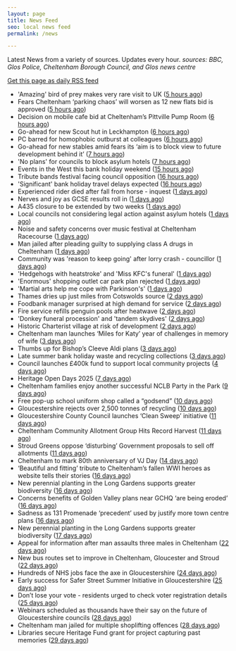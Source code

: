 ```yaml
---
layout: page
title: News Feed
seo: local news feed
permalink: /news

---
```


Latest News from a variety of sources. Updates every hour.
_sources: BBC, Glos Police, Cheltenham Borough Council, and Glos news centre_

[Get this page as daily RSS feed](/daily.rss)

<!-- news_marker starts -->
- 'Amazing' bird of prey makes very rare visit to UK ([5 hours ago](https://www.bbc.com/news/articles/c14g20k203no?at_medium=RSS&at_campaign=rss))
- Fears Cheltenham ‘parking chaos’ will worsen as 12 new flats bid is approved ([5 hours ago](https://gloucesternewscentre.co.uk/fears-cheltenham-parking-chaos-will-worsen-as-12-new-flats-bid-is-approved/))
- Decision on mobile cafe bid at Cheltenham’s Pittville Pump Room ([6 hours ago](https://gloucesternewscentre.co.uk/decision-on-mobile-cafe-bid-at-cheltenhams-pittville-pump-room/))
- Go-ahead for new Scout hut in Leckhampton ([6 hours ago](https://gloucesternewscentre.co.uk/go-ahead-for-new-scout-hut-in-leckhampton/))
- PC barred for homophobic outburst at colleagues ([6 hours ago](https://www.bbc.com/news/articles/ckglpzlevg3o?at_medium=RSS&at_campaign=rss))
- Go-ahead for new stables amid fears its ‘aim is to block view to future development behind it’ ([7 hours ago](https://gloucesternewscentre.co.uk/go-ahead-for-new-stables-amid-fears-its-aim-is-to-block-view-to-future-development-behind-it/))
- 'No plans' for councils to block asylum hotels ([7 hours ago](https://www.bbc.com/news/articles/cn85d87lw8xo?at_medium=RSS&at_campaign=rss))
- Events in the West this bank holiday weekend ([15 hours ago](https://www.bbc.com/news/articles/cvgn1yk973po?at_medium=RSS&at_campaign=rss))
- Tribute bands festival facing council opposition ([16 hours ago](https://www.bbc.com/news/articles/cr4e1qzxp55o?at_medium=RSS&at_campaign=rss))
- 'Significant' bank holiday travel delays expected ([16 hours ago](https://www.bbc.com/news/articles/cn72j55m2y2o?at_medium=RSS&at_campaign=rss))
- Experienced rider died after fall from horse - inquest ([1 days ago](https://www.bbc.com/news/articles/c0r7xprdr7no?at_medium=RSS&at_campaign=rss))
- Nerves and joy as GCSE results roll in ([1 days ago](https://www.bbc.com/news/articles/cvg0498ndeno?at_medium=RSS&at_campaign=rss))
- A435 closure to be extended by two weeks ([1 days ago](https://gloucesternewscentre.co.uk/a435-closure-to-be-extended-by-two-weeks/))
- Local councils not considering legal action against asylum hotels ([1 days ago](https://gloucesternewscentre.co.uk/local-councils-not-considering-legal-action-against-asylum-hotels/))
- Noise and safety concerns over music festival at Cheltenham Racecourse ([1 days ago](https://gloucesternewscentre.co.uk/noise-and-safety-concerns-over-music-festival-at-cheltenham-racecourse/))
- Man jailed after pleading guilty to supplying class A drugs in Cheltenham ([1 days ago](https://gloucesternewscentre.co.uk/man-jailed-after-pleading-guilty-to-supplying-class-a-drugs-in-cheltenham/))
- Community was 'reason to keep going' after lorry crash - councillor ([1 days ago](https://www.bbc.com/news/articles/cvgv82ln4xmo?at_medium=RSS&at_campaign=rss))
- 'Hedgehogs with heatstroke' and 'Miss KFC's funeral' ([1 days ago](https://www.bbc.com/news/articles/c30zrzllq6eo?at_medium=RSS&at_campaign=rss))
- 'Enormous' shopping outlet car park plan rejected ([1 days ago](https://www.bbc.com/news/articles/cj3l2dk6j24o?at_medium=RSS&at_campaign=rss))
- 'Martial arts help me cope with Parkinson's' ([1 days ago](https://www.bbc.com/news/articles/c0j9d9631lxo?at_medium=RSS&at_campaign=rss))
- Thames dries up just miles from Cotswolds source ([2 days ago](https://www.bbc.com/news/articles/crev0gy87njo?at_medium=RSS&at_campaign=rss))
- Foodbank manager surprised at high demand for service ([2 days ago](https://www.bbc.com/news/articles/cjw6z53wl1lo?at_medium=RSS&at_campaign=rss))
- Fire service refills penguin pools after heatwave ([2 days ago](https://www.bbc.com/news/articles/cm2v8d497evo?at_medium=RSS&at_campaign=rss))
- 'Donkey funeral procession' and 'tandem skydives' ([2 days ago](https://www.bbc.com/news/articles/cgjyze2j5n4o?at_medium=RSS&at_campaign=rss))
- Historic Charterist village at risk of development ([2 days ago](https://www.bbc.com/news/articles/cn721dx1p5xo?at_medium=RSS&at_campaign=rss))
- Cheltenham man launches ‘Miles for Katy’ year of challenges in memory of wife ([3 days ago](https://gloucesternewscentre.co.uk/cheltenham-man-launches-miles-for-katy-year-of-challenges-in-memory-of-wife/))
- Thumbs up for Bishop’s Cleeve Aldi plans ([3 days ago](https://gloucesternewscentre.co.uk/thumbs-up-for-bishops-cleeve-aldi-plans/))
- Late summer bank holiday waste and recycling collections ([3 days ago](https://www.cheltenham.gov.uk/news/article/3042/late_summer_bank_holiday_waste_and_recycling_collections))
- Council launches £400k fund to support local community projects ([4 days ago](https://gloucesternewscentre.co.uk/council-launches-400k-fund-to-support-local-community-projects/))
- Heritage Open Days 2025 ([7 days ago](https://www.cheltenham.gov.uk/news/article/3041/heritage_open_days_2025))
- Cheltenham families enjoy another successful NCLB Party in the Park ([9 days ago](https://www.cheltenham.gov.uk/news/article/3040/cheltenham_families_enjoy_another_successful_nclb_party_in_the_park))
- Free pop-up school uniform shop called a “godsend” ([10 days ago](https://www.bbc.co.uk/sounds/play/p0lwhv8j?at_medium=RSS&at_campaign=rss))
- Gloucestershire rejects over 2,500 tonnes of recycling ([10 days ago](https://www.bbc.co.uk/sounds/play/p0lwhp89?at_medium=RSS&at_campaign=rss))
- Gloucestershire County Council launches ‘Clean Sweep’ initiative ([11 days ago](https://gloucesternewscentre.co.uk/gloucestershire-county-council-launches-clean-sweep-initiative/))
- Cheltenham Community Allotment Group Hits Record Harvest ([11 days ago](https://gloucesternewscentre.co.uk/cheltenham-community-allotment-group-hits-record-harvest/))
- Stroud Greens oppose ‘disturbing’ Government proposals to sell off allotments ([11 days ago](https://gloucesternewscentre.co.uk/stroud-greens-oppose-disturbing-government-proposals-to-sell-off-allotments/))
- Cheltenham to mark 80th anniversary of VJ Day ([14 days ago](https://www.cheltenham.gov.uk/news/article/3039/cheltenham_to_mark_80th_anniversary_of_vj_day))
- ‘Beautiful and fitting’ tribute to Cheltenham’s fallen WWI heroes as website tells their stories ([16 days ago](https://gloucesternewscentre.co.uk/beautiful-and-fitting-tribute-to-cheltenhams-fallen-wwi-heroes-as-website-tells-their-stories/))
- New perennial planting in the Long Gardens supports greater biodiversity ([16 days ago](https://gloucesternewscentre.co.uk/new-perennial-planting-in-the-long-gardens-supports-greater-biodiversity/))
- Concerns benefits of Golden Valley plans near GCHQ ‘are being eroded’ ([16 days ago](https://gloucesternewscentre.co.uk/concerns-benefits-of-golden-valley-plans-near-gchq-are-being-eroded/))
- Sadness as 131 Promenade ‘precedent’ used by justify more town centre plans ([16 days ago](https://gloucesternewscentre.co.uk/sadness-as-131-promenade-precedent-used-by-justify-more-town-centre-plans/))
- New perennial planting in the Long Gardens supports greater biodiversity ([17 days ago](https://www.cheltenham.gov.uk/news/article/3038/new_perennial_planting_in_the_long_gardens_supports_greater_biodiversity))
- Appeal for information after man assaults three males in Cheltenham ([22 days ago](https://gloucesternewscentre.co.uk/appeal-for-information-after-man-assaults-three-males-in-cheltenham/))
- New bus routes set to improve in Cheltenham, Gloucester and Stroud ([22 days ago](https://gloucesternewscentre.co.uk/new-bus-routes-set-to-improve-in-cheltenham-gloucester-and-stroud/))
- Hundreds of NHS jobs face the axe in Gloucestershire ([24 days ago](https://gloucesternewscentre.co.uk/hundreds-of-nhs-jobs-face-the-axe-in-gloucestershire/))
- Early success for Safer Street Summer Initiative in Gloucestershire ([25 days ago](https://gloucesternewscentre.co.uk/early-success-for-safer-street-summer-initiative-in-gloucestershire/))
- Don’t lose your vote - residents urged to check voter registration details ([25 days ago](https://www.cheltenham.gov.uk/news/article/3037/dont_lose_your_vote_-_residents_urged_to_check_voter_registration_details))
- Webinars scheduled as thousands have their say on the future of Gloucestershire councils ([28 days ago](https://gloucesternewscentre.co.uk/webinars-scheduled-as-thousands-have-their-say-on-the-future-of-gloucestershire-councils/))
- Cheltenham man jailed for multiple shoplifting offences ([28 days ago](https://gloucesternewscentre.co.uk/cheltenham-man-jailed-for-multiple-shoplifting-offences/))
- Libraries secure Heritage Fund grant for project capturing past memories ([29 days ago](https://gloucesternewscentre.co.uk/libraries-secure-heritage-fund-grant-for-project-capturing-past-memories/))

<!-- news_marker ends -->
